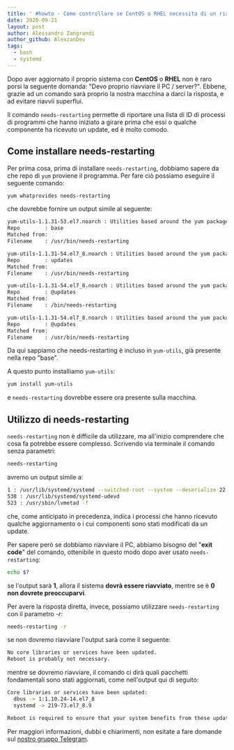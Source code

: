 ```yaml
---
title: ' #howto - Come controllare se CentOS o RHEL necessita di un riavvio completo dopo un aggiornamento'
date: 2020-09-21
layout: post
author: Alessandro Zangrandi
author_github: AlexzanDev
tags:
  - bash  
  - systemd
---
```

Dopo aver aggiornato il proprio sistema con **CentOS** o **RHEL** non è raro porsi la seguente domanda: "Devo proprio riavviare il PC / server?". Ebbene, grazie ad un comando sarà proprio la nostra macchina a darci la risposta, e ad evitare riavvii superflui.

Il comando `needs-restarting` permette di riportare una lista di ID di processi di programmi che hanno iniziato a girare prima che essi o qualche componente ha ricevuto un update, ed è molto comodo.

## Come installare needs-restarting

Per prima cosa, prima di installare `needs-restarting`, dobbiamo sapere da che repo di `yum` proviene il programma. Per fare ciò possiamo eseguire il seguente comando:

```bash
yum whatprovides needs-restarting
```

che dovrebbe fornire un output simile al seguente:

```bash
yum-utils-1.1.31-53.el7.noarch : Utilities based around the yum package manager
Repo        : base
Matched from:
Filename    : /usr/bin/needs-restarting

yum-utils-1.1.31-54.el7_8.noarch : Utilities based around the yum package manager
Repo        : updates
Matched from:
Filename    : /usr/bin/needs-restarting

yum-utils-1.1.31-54.el7_8.noarch : Utilities based around the yum package manager
Repo        : @updates
Matched from:
Filename    : /bin/needs-restarting

yum-utils-1.1.31-54.el7_8.noarch : Utilities based around the yum package manager
Repo        : @updates
Matched from:
Filename    : /usr/bin/needs-restarting
```

Da qui sappiamo che needs-restarting è incluso in `yum-utils`, già presente nella repo "base".

A questo punto installiamo `yum-utils`:

```bash
yum install yum-utils
```

e `needs-restarting` dovrebbe essere ora presente sulla macchina.

## Utilizzo di needs-restarting

`needs-restarting` non è difficile da utilizzare, ma all'inizio comprendere che cosa fa potrebbe essere complesso. Scrivendo via terminale il comando senza parametri:

```bash
needs-restarting
```

avremo un output simile a:

```bash
1 : /usr/lib/systemd/systemd --switched-root --system --deserialize 22 
538 : /usr/lib/systemd/systemd-udevd 
523 : /usr/sbin/lvmetad -f
```

che, come anticipato in precedenza, indica i processi che hanno ricevuto qualche aggiornamento o i cui componenti sono stati modificati da un update.

Per sapere però se dobbiamo riavviare il PC, abbiamo bisogno del "**exit code**" del comando, ottenibile in questo modo dopo aver usato `needs-restarting`:

```bash
echo $?
```

se l'output sarà **1**, allora il sistema **dovrà essere riavviato**, mentre se è **0** **non dovrete preoccuparvi**. 

Per avere la risposta diretta, invece, possiamo utilizzare `needs-restarting` con il parametro *-r*:

```bash
needs-restarting -r
```

se non dovremo riavviare l'output sarà come il seguente:

```bash
No core libraries or services have been updated.
Reboot is probably not necessary.
```

mentre se dovremo riavviare, il comando ci dirà quali pacchetti fondamentali sono stati aggiornati, come nell'output qui di seguito:

```bash
Core libraries or services have been updated:
  dbus -> 1:1.10.24-14.el7_8
  systemd -> 219-73.el7_8.9

Reboot is required to ensure that your system benefits from these updates.
```

Per maggiori informazioni, dubbi e chiarimenti, non esitate a fare domande sul [nostro gruppo Telegram](https://t.me/linuxpeople).